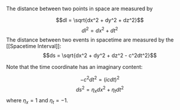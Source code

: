 The distance between two points in space are measured by

$$dl = \sqrt{dx^2 + dy^2 + dz^2}$$
$$dl^2 = dx^2 + dt^2$$
The distance between two events in spacetime are measured by the [[Spacetime Interval]]:
$$ds = \sqrt{dx^2 + dy^2 + dz^2 - c^2dt^2}$$

Note that the time coordinate has an imaginary content:

$$-c^2dt^2 = \left(icdt\right)^2$$
$$ds^2 = \eta_x dx^2 + \eta_t dt^2$$
where $\eta_x = 1$ and $\eta_t = -1$.
